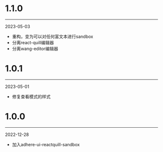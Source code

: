 # 1.1.0

***

2023-05-03

* 重构，变为可以对任何富文本进行sandbox
* 分离react-quill编辑器
* 分离wang-editor编辑器

# 1.0.1

***

2023-05-01

* 修复查看模式的样式

# 1.0.0

***

2022-12-28

* 加入adhere-ui-reactquill-sandbox
